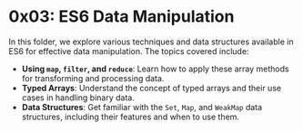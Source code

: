 # 0x03: ES6 Data Manipulation

In this folder, we explore various techniques and data structures available in ES6 for effective data manipulation. The topics covered include:

* **Using `map`, `filter`, and `reduce`**: Learn how to apply these array methods for transforming and processing data.
* **Typed Arrays**: Understand the concept of typed arrays and their use cases in handling binary data.
* **Data Structures**: Get familiar with the `Set`, `Map`, and `WeakMap` data structures, including their features and when to use them.
